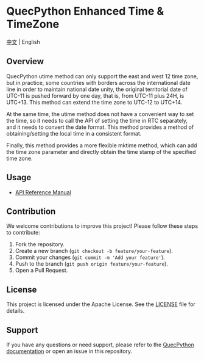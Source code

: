 # QuecPython Enhanced Time & TimeZone

[中文](README_ZH.md) | English

## Overview

QuecPython utime method can only support the east and west 12 time zone, but in practice, some countries with borders across the international date line in order to maintain national date unity, the original territorial date of UTC-11 is pushed forward by one day, that is, from UTC-11 plus 24H, is UTC+13. This method can extend the time zone to UTC-12 to UTC+14.

At the same time, the utime method does not have a convenient way to set the time, so it needs to call the API of setting the time in RTC separately, and it needs to convert the date format. This method provides a method of obtaining/setting the local time in a consistent format.

Finally, this method provides a more flexible mktime method, which can add the time zone parameter and directly obtain the time stamp of the specified time zone.

## Usage

- [API Reference Manual](./docs/en/API_Reference.md)

## Contribution

We welcome contributions to improve this project! Please follow these steps to contribute:

1. Fork the repository.
2. Create a new branch (`git checkout -b feature/your-feature`).
3. Commit your changes (`git commit -m 'Add your feature'`).
4. Push to the branch (`git push origin feature/your-feature`).
5. Open a Pull Request.

## License

This project is licensed under the Apache License. See the [LICENSE](LICENSE) file for details.

## Support

If you have any questions or need support, please refer to the [QuecPython documentation](https://python.quectel.com/doc/en) or open an issue in this repository.
